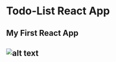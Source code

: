# Todo-List React App

## My First React App

## ![alt text](https://github.com/kuldeep17100/React/Snapshot.jpg?raw=true)